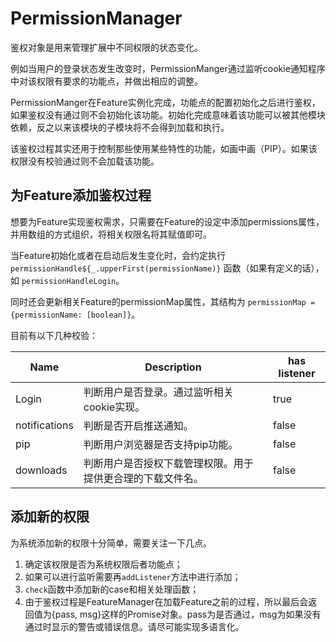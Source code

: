 # PermissionManager

鉴权对象是用来管理扩展中不同权限的状态变化。

例如当用户的登录状态发生改变时，PermissionManger通过监听cookie通知程序中对该权限有要求的功能点，并做出相应的调整。

PermissionManger在Feature实例化完成，功能点的配置初始化之后进行鉴权，如果鉴权没有通过则不会初始化该功能。初始化完成意味着该功能可以被其他模块依赖，反之以来该模块的子模块将不会得到加载和执行。

该鉴权过程其实还用于控制那些使用某些特性的功能，如画中画（PIP）。如果该权限没有校验通过则不会加载该功能。

## 为Feature添加鉴权过程

想要为Feature实现鉴权需求，只需要在Feature的设定中添加permissions属性，并用数组的方式组织，将相关权限名将其赋值即可。

当Feature初始化或者在启动后发生变化时，会约定执行 `permissionHandle${_.upperFirst(permissionName)}` 函数（如果有定义的话），如 `permissionHandleLogin`。

同时还会更新相关Feature的permissionMap属性，其结构为 `permissionMap = {permissionName: [boolean]}`。

目前有以下几种校验：

| Name          | Description                                                | has listener |
| ------------- | ---------------------------------------------------------- | ------------ |
| Login         | 判断用户是否登录。通过监听相关cookie实现。                 | true         |
| notifications | 判断是否开启推送通知。                                     | false        |
| pip           | 判断用户浏览器是否支持pip功能。                            | false        |
| downloads     | 判断用户是否授权下载管理权限。用于提供更合理的下载文件名。 | false        |

## 添加新的权限

为系统添加新的权限十分简单，需要关注一下几点。

1. 确定该权限是否为系统权限后者功能点；
2. 如果可以进行监听需要再`addListener`方法中进行添加；
3. `check`函数中添加新的case和相关处理函数；
4. 由于鉴权过程是FeatureManager在加载Feature之前的过程，所以最后会返回值为{pass, msg}这样的Promise对象。pass为是否通过，msg为如果没有通过时显示的警告或错误信息。请尽可能实现多语言化。